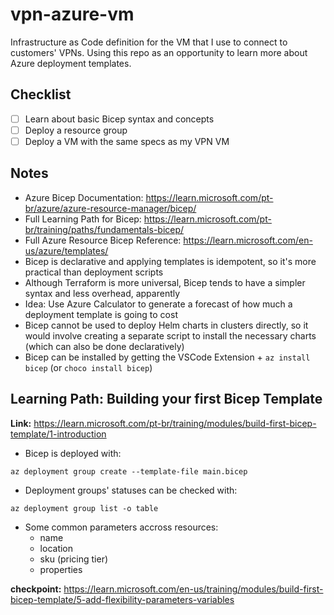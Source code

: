 # vpn-azure-vm
Infrastructure as Code definition for the VM that I use to connect to customers' VPNs. Using this repo as an opportunity to learn more about Azure deployment templates.

## Checklist
- [ ] Learn about basic Bicep syntax and concepts
- [ ] Deploy a resource group
- [ ] Deploy a VM with the same specs as my VPN VM

## Notes

- Azure Bicep Documentation: https://learn.microsoft.com/pt-br/azure/azure-resource-manager/bicep/
- Full Learning Path for Bicep: https://learn.microsoft.com/pt-br/training/paths/fundamentals-bicep/
- Full Azure Resource Bicep Reference: https://learn.microsoft.com/en-us/azure/templates/
- Bicep is declarative and applying templates is idempotent, so it's more practical than deployment scripts
- Although Terraform is more universal, Bicep tends to have a simpler syntax and less overhead, apparently
- Idea: Use Azure Calculator to generate a forecast of how much a deployment template is going to cost
- Bicep cannot be used to deploy Helm charts in clusters directly, so it would involve creating a separate script to install the necessary charts (which can also be done declaratively)
- Bicep can be installed by getting the VSCode Extension + `az install bicep` (or `choco install bicep`)

## Learning Path: Building your first Bicep Template

**Link:** https://learn.microsoft.com/pt-br/training/modules/build-first-bicep-template/1-introduction

- Bicep is deployed with:

`az deployment group create --template-file main.bicep`

- Deployment groups' statuses can be checked with:

`az deployment group list -o table`

- Some common parameters accross resources:
  - name
  - location
  - sku (pricing tier)
  - properties

**checkpoint:** https://learn.microsoft.com/en-us/training/modules/build-first-bicep-template/5-add-flexibility-parameters-variables